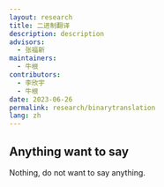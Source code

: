 ```yaml
---
layout: research
title: 二进制翻译
description: description
advisors:
  - 张福新
maintainers:
  - 牛根
contributors:
  - 李欣宇
  - 牛根
date: 2023-06-26
permalink: research/binarytranslation
lang: zh
---
```


## Anything want to say

Nothing, do not want to say anything.